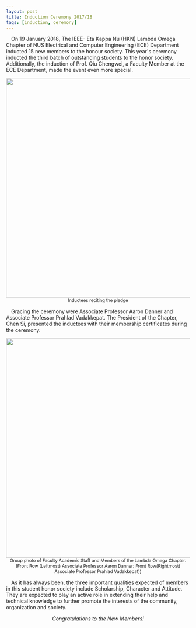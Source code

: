 ```yaml
---
layout: post
title: Induction Ceremony 2017/18
tags: [induction, ceremony]
---
```


&emsp;On 19 January 2018, The IEEE- Eta Kappa Nu (HKN) Lambda Omega Chapter of NUS Electrical and Computer Engineering (ECE) Department inducted 15 new members to the honour society. This year's ceremony inducted the third batch of outstanding students to the honor society. Additionally, the induction of Prof. Qiu Chengwei, a Faculty Member at the ECE Department, made the event even more special. 

<div style="text-align:center; font-size: 12px">
    <img src ="/news/img/2018/2018-01-19-ic-1-1.JPG" width="600"><br>
    Inductees reciting the pledge
</div>

&emsp;Gracing the ceremony were Associate Professor Aaron Danner and  Associate Professor Prahlad Vadakkepat. The President of the Chapter, Chen Si, presented the inductees with their membership certificates during the ceremony.

<div style="text-align:center; font-size: 12px">
    <img src ="/news/img/2018/2018-01-19-ic-1-2.JPG" width="600"><br>
    Group photo of Faculty Academic Staff and Members of the Lambda Omega Chapter. (Front Row (Leftmost) Associate Professor Aaron Danner; Front Row(Rightmost) Associate Professor Prahlad Vadakkepat))
</div>

&emsp;As it has always been, the three important qualities expected of members in this student honor society include Scholarship, Character and Attitude. They are expected to play an active role in extending their help and technical knowledge to further promote the interests of the community, organization and society.

<p style="text-align: center; font-style: italic;">
    Congratulations to the New Members!
</p>
